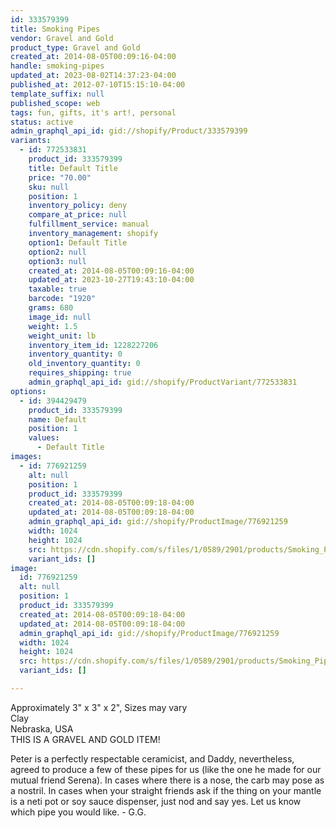 ```yaml
---
id: 333579399
title: Smoking Pipes
vendor: Gravel and Gold
product_type: Gravel and Gold
created_at: 2014-08-05T00:09:16-04:00
handle: smoking-pipes
updated_at: 2023-08-02T14:37:23-04:00
published_at: 2012-07-10T15:15:10-04:00
template_suffix: null
published_scope: web
tags: fun, gifts, it's art!, personal
status: active
admin_graphql_api_id: gid://shopify/Product/333579399
variants:
  - id: 772533831
    product_id: 333579399
    title: Default Title
    price: "70.00"
    sku: null
    position: 1
    inventory_policy: deny
    compare_at_price: null
    fulfillment_service: manual
    inventory_management: shopify
    option1: Default Title
    option2: null
    option3: null
    created_at: 2014-08-05T00:09:16-04:00
    updated_at: 2023-10-27T19:43:10-04:00
    taxable: true
    barcode: "1920"
    grams: 680
    image_id: null
    weight: 1.5
    weight_unit: lb
    inventory_item_id: 1228227206
    inventory_quantity: 0
    old_inventory_quantity: 0
    requires_shipping: true
    admin_graphql_api_id: gid://shopify/ProductVariant/772533831
options:
  - id: 394429479
    product_id: 333579399
    name: Default
    position: 1
    values:
      - Default Title
images:
  - id: 776921259
    alt: null
    position: 1
    product_id: 333579399
    created_at: 2014-08-05T00:09:18-04:00
    updated_at: 2014-08-05T00:09:18-04:00
    admin_graphql_api_id: gid://shopify/ProductImage/776921259
    width: 1024
    height: 1024
    src: https://cdn.shopify.com/s/files/1/0589/2901/products/Smoking_Pipes.jpeg?v=1407211758
    variant_ids: []
image:
  id: 776921259
  alt: null
  position: 1
  product_id: 333579399
  created_at: 2014-08-05T00:09:18-04:00
  updated_at: 2014-08-05T00:09:18-04:00
  admin_graphql_api_id: gid://shopify/ProductImage/776921259
  width: 1024
  height: 1024
  src: https://cdn.shopify.com/s/files/1/0589/2901/products/Smoking_Pipes.jpeg?v=1407211758
  variant_ids: []

---
```


Approximately 3" x 3" x 2", Sizes may vary  
Clay  
Nebraska, USA  
THIS IS A GRAVEL AND GOLD ITEM!

Peter is a perfectly respectable ceramicist, and Daddy, nevertheless, agreed to produce a few of these pipes for us (like the one he made for our mutual friend Serena). In cases where there is a nose, the carb may pose as a nostril. In cases when your straight friends ask if the thing on your mantle is a neti pot or soy sauce dispenser, just nod and say yes. Let us know which pipe you would like. - G.G.